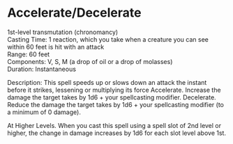 # Accelerate/Decelerate

1st-level transmutation (chronomancy)<br>
Casting Time: 1 reaction, which you take when a creature you can see within 60 feet is hit with an attack<br>
Range: 60 feet<br>
Components: V, S, M (a drop of oil or a drop of molasses)<br>
Duration: Instantaneous

Description: This spell speeds up or slows down an attack the instant before it strikes, lessening or multiplying its force Accelerate. Increase the damage the target takes by 1d6 + your spellcasting modifier. Decelerate. Reduce the damage the target takes by 1d6 + your spellcasting modifier (to a minimum of 0 damage).

At Higher Levels. When you cast this spell using a spell slot of 2nd level or higher, the change in damage increases by 1d6 for each slot level above 1st.
